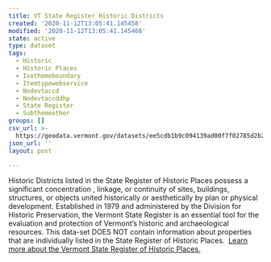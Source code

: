 ```yaml
---
title: VT State Register Historic Districts
created: '2020-11-12T13:05:41.145458'
modified: '2020-11-12T13:05:41.145468'
state: active
type: dataset
tags:
  - Historic
  - Historic Places
  - Isothemeboundary
  - Itemtypewebservice
  - Nodevtaccd
  - Nodevtaccddhp
  - State Register
  - Subthemeother
groups: []
csv_url: >-
  https://geodata.vermont.gov/datasets/ee5cdb1b9c094139ad00f7f02785d2b2_21.csv?outSR=%7B%22latestWkid%22%3A3857%2C%22wkid%22%3A102100%7D
json_url: ''
layout: post

---
```

Historic Districts listed in the State Register of Historic Places possess a significant concentration , linkage, or continuity of sites, buildings, structures, or objects united historically or aesthetically by plan or physical development. Established in 1979 and administered by the Division for Historic Preservation, the Vermont State Register is an essential tool for the evaluation and protection of Vermont’s historic and archaeological resources. This data-set DOES NOT contain information about properties that are individually listed in the State Register of Historic Places.  <a href='https://accd.vermont.gov/historic-preservation/identifying-resources/srhp' target='_blank'>Learn more about the Vermont State Register of Historic Places.</a>
